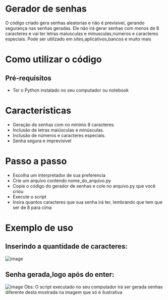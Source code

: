 # Gerador de senhas

O código criado gera senhas aleatorias e não é previsivel, gerando segurança nas senhas geradas. Ele não irá gerar senhas com menos de 8 caracteres e vai ter letras maíusculas e mínusculas,números e caracteres especiais. Pode ser utilizado em sites,aplicativos,bancos e muito mais 

# Como utilizar o código
## Pré-requisitos
* Ter o Python instalado no seu computador ou notebook

# Características
* Geração de senhas com no mínimo 8 caracteres.
* Inclusão de letras maiúsculas e minúsculas.
* Inclusão de números e caracteres especiais.
* Senha segura e imprevisivel

# Passo a passo
* Escolha um interpretador de sua preferencia
* Crie um arquivo contendo nome_do_arquivo.py
* Copie o código do gerador de senhas e cole no arquivo.py que você criou
* Execute o script
* Insira quantos caracteres que sua senha irá ter, lembrando que tem que ser de 8 para cima

# Exemplo de uso

## Inserindo a quantidade de caracteres:
![image](https://github.com/erickqf/gerador_de_senha_python/assets/148627777/f0a9bd89-ef79-4243-8881-1fca1455c929)

## Senha gerada,logo após do enter:
![image](https://github.com/erickqf/gerador_de_senha_python/assets/148627777/82ab4bf0-2085-4b30-86b0-df302dc773de)
Obs: O script executado no seu computador irá ser gerada senhas diferente desta mostrada na imagem que só é ilustrativa

